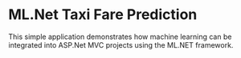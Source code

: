 # ML.Net Taxi Fare Prediction

This simple application demonstrates how machine learning can be integrated into ASP.Net MVC projects using the ML.NET framework.
